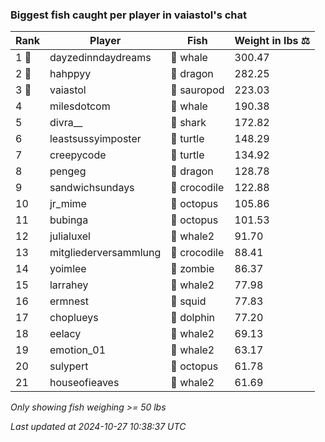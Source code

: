 ### Biggest fish caught per player in vaiastol's chat
| Rank | Player | Fish | Weight in lbs ⚖️ |
|------|--------|-----------|---------|
| 1 🥇  | dayzedinndaydreams | 🐳 whale | 300.47 |
| 2 🥈  | hahppyy | 🐉 dragon | 282.25 |
| 3 🥉  | vaiastol | 🦕 sauropod | 223.03 |
| 4  | milesdotcom | 🐳 whale | 190.38 |
| 5  | divra__ | 🦈 shark | 172.82 |
| 6  | leastsussyimposter | 🐢 turtle | 148.29 |
| 7  | creepycode | 🐢 turtle | 134.92 |
| 8  | pengeg | 🐉 dragon | 128.78 |
| 9  | sandwichsundays | 🐊 crocodile | 122.88 |
| 10  | jr_mime | 🐙 octopus | 105.86 |
| 11  | bubinga | 🐙 octopus | 101.53 |
| 12  | julialuxel | 🐋 whale2 | 91.70 |
| 13  | mitgliederversammlung | 🐊 crocodile | 88.41 |
| 14  | yoimlee | 🧟 zombie | 86.37 |
| 15  | larrahey | 🐋 whale2 | 77.98 |
| 16  | ermnest | 🦑 squid | 77.83 |
| 17  | choplueys | 🐬 dolphin | 77.20 |
| 18  | eelacy | 🐋 whale2 | 69.13 |
| 19  | emotion_01 | 🐋 whale2 | 63.17 |
| 20  | sulypert | 🐙 octopus | 61.78 |
| 21  | houseofieaves | 🐋 whale2 | 61.69 |

_Only showing fish weighing >= 50 lbs_

_Last updated at 2024-10-27 10:38:37 UTC_